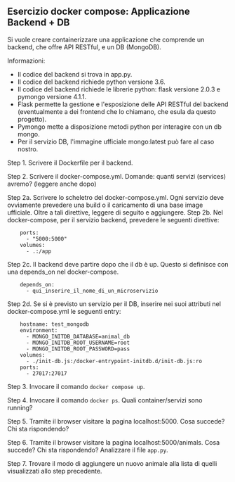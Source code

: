 ## Esercizio docker compose: Applicazione Backend + DB

Si vuole creare containerizzare una applicazione che comprende un backend, che offre API RESTful, e un DB (MongoDB).

Informazioni:
* Il codice del backend si trova in app.py.
* Il codice del backend richiede python versione 3.6.
* Il codice del backend richiede le librerie python: flask versione 2.0.3
e pymongo versione 4.1.1.
* Flask permette la gestione e l'esposizione delle API RESTful del backend (eventualmente a dei frontend che lo chiamano, che esula da questo progetto).
* Pymongo mette a disposizione metodi python per interagire con un db mongo.
* Per il servizio DB, l'immagine ufficiale mongo:latest può fare al caso nostro.

Step 1. Scrivere il Dockerfile per il backend.

Step 2. Scrivere il docker-compose.yml. Domande: quanti servizi (services) avremo? (leggere anche dopo)

Step 2a. Scrivere lo scheletro del docker-compose.yml. Ogni servizio deve ovviamente prevedere una build o il caricamento di una base image ufficiale. Oltre a tali direttive, leggere di seguito e aggiungere.
Step 2b. Nel docker-compose, per il servizio backend, prevedere le seguenti direttive:
```
    ports:
      - "5000:5000"
    volumes:
      - .:/app
```
Step 2c. Il backend deve partire dopo che il db è up. Questo si definisce con una depends_on nel docker-compose.
```
    depends_on:
      - qui_inserire_il_nome_di_un_microservizio
```
Step 2d. Se si è previsto un servizio per il DB, inserire nei suoi attributi nel docker-compose.yml le seguenti entry:
```
    hostname: test_mongodb
    environment:
      - MONGO_INITDB_DATABASE=animal_db
      - MONGO_INITDB_ROOT_USERNAME=root
      - MONGO_INITDB_ROOT_PASSWORD=pass
    volumes:
      - ./init-db.js:/docker-entrypoint-initdb.d/init-db.js:ro
    ports:
      - 27017:27017
```
Step 3. Invocare il comando ```docker compose up```.

Step 4. Invocare il comando ```docker ps```. Quali container/servizi sono running?

Step 5. Tramite il browser visitare la pagina localhost:5000. Cosa succede? Chi sta rispondendo?

Step 6. Tramite il browser visitare la pagina localhost:5000/animals. Cosa succede? Chi sta rispondendo? Analizzare il file ```app.py```.

Step 7. Trovare il modo di aggiungere un nuovo animale alla lista di quelli visualizzati allo step precedente.
